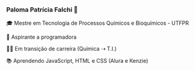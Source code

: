 ### Paloma Patrícia Falchi :cherry_blossom:

🎓 Mestre em Tecnologia de Processos Químicos e Bioquímicos - UTFPR

🧐 Aspirante a programadora

🧗‍♀️ Em transição de carreira (Química ⇢ T.I.)

📚 Aprendendo JavaScript, HTML e CSS (Alura e Kenzie)


